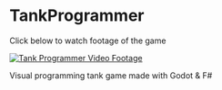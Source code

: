 # TankProgrammer

Click below to watch footage of the game

[![Tank Programmer Video Footage](https://img.youtube.com/vi/aHmdj5gI-OU/0.jpg)](https://www.youtube.com/watch?v=aHmdj5gI-OU)

Visual programming tank game made with Godot & F#

